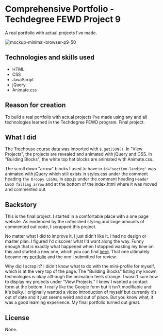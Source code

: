 # Comprehensive Portfolio - Techdegree FEWD Project 9

A real portfolio with actual projects I've made.

![mockup-minimal-browser-p9-50](https://user-images.githubusercontent.com/16675876/59852387-b37ac880-933c-11e9-98b1-8d0ce5c0500d.png)

## Technologies and skills used 

+ HTML
+ CSS
+ JavaScript
+ jQuery
+ Animate.css


## Reason for creation
To build a real portfolio with actual projects I've made using any and all technologies learned in the Techdegree FEWD program. Final project.

## What I did

The Treehouse course data was imported with `$.getJSON()`. In "View Projects", the projects are revealed and animated with jQuery and CSS. In "Building Blocks", the white top hat blocks are animated with Animate.css. 

The scroll down "arrow" blocks I used to have in `id="section-landing"` was animated with jQuery which still exists in styles.css under the comment heading `The Droppy LEGOs`, in app.js under the comment heading `Header LEGO falling arrow` and at the bottom of the index.html where it was moved and commented out.
 
## Backstory

This is the final project. I started in a comfortable place with a one page website. As evidenced by the unfinished styling and large amounts of commented out code, I scrapped this project.

No matter what I did to improve it, I just didn't like it. I had no design or master plan. I figured I'd discover what I'd want along the way. Funny enough that is exactly what happened when I stopped wasting my time on this and started a new one, which you can find [here](https://github.com/meacoding/techdegree-project-9b). That one ultimately became my [portfolio](http://amandaharness.com/) and the one I submitted for review.

Why did I scrap it? I didn't know what to do with the mini-profile for myself, which is at the very top of the page. The "Building Blocks" listing my known technologies is okay although the animation feels strange. I wasn't sure how to display my projects under "View Projects." I knew I wanted a contact form at the bottom. I really like the Google form but it isn't modifiable and it's bulky. I originally wanted a video introduction of myself but currently it's out of date and it just seems weird and out of place. But you know what, it was a good learning experience. My final portfolio turned out great.

## License
None.
